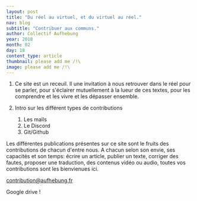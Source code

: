 ```yaml
---
layout: post
title: "Du réel au virtuel, et du virtuel au réel."
nav: blog
subtitle: "Contribuer aux communs."
author: Collectif Aufhebung
year: 2018
month: 02
day: 18
content_type: article
thumbnail: please add me /!\
image: please add me /!\
---
```


1. Ce site est un receuil. Il une invitation à nous retrouver dans le réel pour se parler, pour s'éclairer mutuellement à la lueur de ces textes, pour les comprendre et les vivre et les dépasser ensemble.



2. Intro sur les différent types de contributions

    1. Les mails 
    2. Le Discord
    3. Git/Github

Les différentes publications présentes sur ce site sont le fruits des contributions de chacun d'entre nous. A chacun selon son envie, ses capacités et son temps: écrire un article, publier un texte, corriger des fautes, proposer une traduction, des contenus vidéo ou audio, toutes vos contributions sont les bienvienues ici.

contribution@aufhebung.fr

Google drive !
